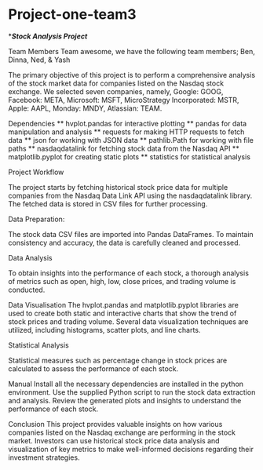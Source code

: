 # Project-one-team3
******Stock Analysis Project*****

Team Members
Team awesome, we have the following team members;
Ben,
Dinna,
Ned, &
Yash

The primary objective of this project is to perform a comprehensive analysis of the stock market data for companies listed on the Nasdaq stock exchange. We selected seven companies, namely, Google: GOOG, Facebook: META, Microsoft: MSFT, MicroStrategy Incorporated: MSTR, Apple: AAPL, Monday: MNDY, Atlassian: TEAM. 

Dependencies
** hvplot.pandas for interactive plotting
** pandas for data manipulation and analysis
** requests for making HTTP requests to fetch data
** json for working with JSON data
** pathlib.Path for working with file paths
** nasdaqdatalink for fetching stock data from the Nasdaq API
** matplotlib.pyplot for creating static plots
** statistics for statistical analysis

Project Workflow

The project starts by fetching historical stock price data for multiple companies from the Nasdaq Data Link API using the nasdaqdatalink library.
The fetched data is stored in CSV files for further processing.

Data Preparation:

The stock data CSV files are imported into Pandas DataFrames.
To maintain consistency and accuracy, the data is carefully cleaned and processed.

Data Analysis

To obtain insights into the performance of each stock, a thorough analysis of metrics such as open, high, low, close prices, and trading volume is conducted.

Data Visualisation
The hvplot.pandas and matplotlib.pyplot libraries are used to create both static and interactive charts that show the trend of stock prices and trading volume.
Several data visualization techniques are utilized, including histograms, scatter plots, and line charts.

Statistical Analysis

Statistical measures such as percentage change in stock prices are calculated to assess the performance of each stock.

Manual
Install all the necessary dependencies are installed in the python environment.
Use the supplied Python script to run the stock data extraction and analysis.
Review the generated plots and insights to understand the performance of each stock.

Conclusion
This project provides valuable insights on how various companies listed on the Nasdaq exchange are performing in the stock market. Investors can use historical stock price data analysis and visualization of key metrics to make well-informed decisions regarding their investment strategies.
